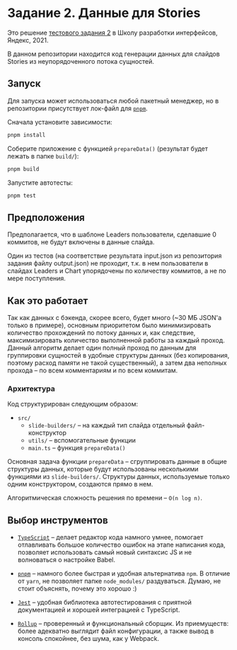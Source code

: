 # Задание 2. Данные для Stories

Это решение [тестового задания 2](https://github.com/yndx-shri/shri-2021-task-2) в Школу разработки интерфейсов, Яндекс, 2021.

В данном репозитории находится код генерации данных для слайдов Stories из неупорядоченного потока сущностей.

## Запуск

Для запуска может использоваться любой пакетный менеджер, но в репозитории присутствует лок-файл для [`pnpm`](https://pnpm.js.org/).

Сначала установите зависимости:

```bash
pnpm install
```

Соберите приложение с функцией `prepareData()` (результат будет лежать в папке `build/`):

```bash
pnpm build
```

Запустите автотесты:

```bash
pnpm test
```

## Предположения

Предполагается, что в шаблоне Leaders пользователи, сделавшие 0 коммитов, не будут включены в данные слайда.

Один из тестов (на соответствие результата input.json из репозитория задания файлу output.json) не проходит, т.к. в нем пользователи в слайдах Leaders и Chart упорядочены по количеству коммитов, а не по мере поступления.

## Как это работает

Так как данных с бэкенда, скорее всего, будет много (~30 МБ JSON'а только в примере), основным приоритетом было минимизировать количество прохождений по потоку данных и, как следствие, максимизировать количество выполненной работы за каждый проход. Данный алгоритм делает один полный проход по данным для группировки сущностей в удобные структуры данных (без копирования, поэтому расход памяти не такой существенный), а затем два неполных прохода – по всем комментариям и по всем коммитам.

### Архитектура

Код структурирован следующим образом:

* `src/`
  * `slide-builders/` – на каждый тип слайда отдельный файл-конструктор
  * `utils/` – вспомогательные функции
  * `main.ts` – функция `prepareData()`

Основная задача функции `prepareData` – сгруппировать данные в общие структуры данных, которые будут использованы несколькими функциями из `slide-builders/`. Структуры данных, используемые только одним конструктором, создаются прямо в нем.

Алгоритмическая сложность решения по времени – `O(n log n)`.

## Выбор инструментов

* [`TypeScript`](https://www.typescriptlang.org/) – делает редактор кода намного умнее, помогает отлавливать большое количество ошибок на этапе написания кода, позволяет использовать самый новый синтаксис JS и не волноваться о настройке Babel.

* [`pnpm`](https://pnpm.js.org/) – намного более быстрая и удобная альтернатива `npm`. В отличие от `yarn`, не позволяет папке `node_modules/` раздуваться. Думаю, не стоит объяснять, почему это хорошо :)

* [`Jest`](https://jestjs.io/) – удобная библиотека автотестирования с приятной документацией и хорошей интеграцией с TypeScript.

* [`Rollup`](https://rollupjs.org/guide/en/) – проверенный и функциональный сборщик. Из приемуществ: более адекватно выглядит файл конфигурации, а также вывод в консоль спокойнее, без шума, как у Webpack.
